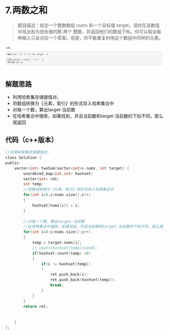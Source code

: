 # 7.两数之和

>题目描述：给定一个整数数组 nums 和一个目标值 target，请你在该数组中找出和为目标值的那 两个 整数，并返回他们的数组下标。你可以假设每种输入只会对应一个答案。但是，你不能重复利用这个数组中同样的元素。

![示例](images\哈希表_7.png)

## 解题思路
+ 利用哈希集存储键值对。
+ 将数组转换为《元素，索引》的形式存入哈希集合中
+ 对每一个数，算出target-当前数
+ 在哈希集合中搜索，如果找到，并且当前数和target-当前数的下标不同，那么就返回

## 代码（c++版本）
```c
//利用哈希集存储键值对。
class Solution {
public:
    vector<int> twoSum(vector<int>& nums, int target) {
        unordered_map<int,int> hashset;
        vector<int> ret;
        int temp;
        //将数组转换为《元素，索引》的形式存入哈希集合中
        for(int i=0;i<nums.size();i++)
        {
            hashset[nums[i]] = i;
        }
        
        //对每一个数，算出target-当前数
        //在哈希集合中搜索，如果找到，并且当前数和target-当前数的下标不同，那么就返回
        for(int i=0;i<nums.size();i++)
        {
            temp = target-nums[i];
            // cout<<hashset[temp]<<endl;
            if(hashset.count(temp) >0)
            {
                if(i != hashset[temp])
                {
                    ret.push_back(i);
                    ret.push_back(hashset[temp]);
                    break;
                }
            }
        }
        return ret;
        
        
    }
};
```
